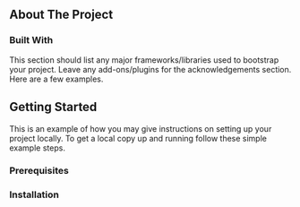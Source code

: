 <!-- ABOUT THE PROJECT -->
## About The Project





### Built With

This section should list any major frameworks/libraries used to bootstrap your project. Leave any add-ons/plugins for the acknowledgements section. Here are a few examples.





<!-- GETTING STARTED -->
## Getting Started

This is an example of how you may give instructions on setting up your project locally.
To get a local copy up and running follow these simple example steps.

### Prerequisites


### Installation
